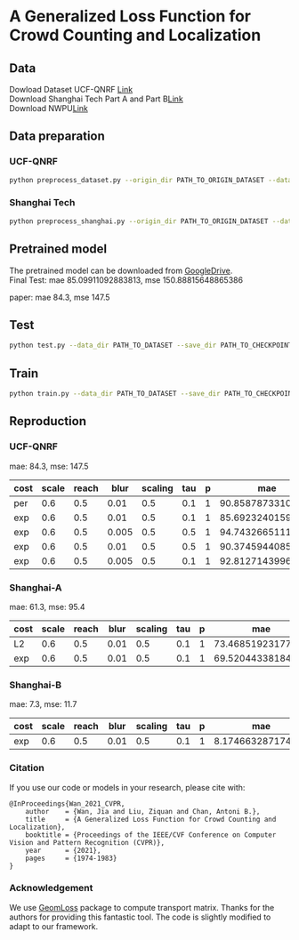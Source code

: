 # A Generalized Loss Function for Crowd Counting and Localization

## Data

Dowload Dataset UCF-QNRF [Link](https://www.crcv.ucf.edu/data/ucf-qnrf/)  
Download Shanghai Tech Part A and Part B[Link](https://www.kaggle.com/tthien/shanghaitech)  
Download NWPU[Link](https://www.crowdbenchmark.com/nwpucrowd.html)  

## Data preparation

### UCF-QNRF
```bash
python preprocess_dataset.py --origin_dir PATH_TO_ORIGIN_DATASET --data_dir PATH_TO_DATASET
```

### Shanghai Tech

```bash
python preprocess_shanghai.py --origin_dir PATH_TO_ORIGIN_DATASET --data_dir PATH_TO_DATASET --part 'A'
```

[//]: # (The dataset can be constructed followed by [Bayesian Loss]&#40;https://github.com/ZhihengCV/Bayesian-Crowd-Counting&#41;.)

## Pretrained model
The pretrained model can be downloaded from [GoogleDrive](https://drive.google.com/drive/folders/1TJF2IeFPoeLzqNXKXXXK8nPH62HijZaS?usp=sharing).  
Final Test: mae 85.09911092883813, mse 150.88815648865386  

paper:  mae 84.3, mse 147.5  
## Test

```bash
python test.py --data_dir PATH_TO_DATASET --save_dir PATH_TO_CHECKPOINT
```

## Train

```bash
python train.py --data_dir PATH_TO_DATASET --save_dir PATH_TO_CHECKPOINT
```

## Reproduction

### UCF-QNRF

mae: 84.3, mse: 147.5

| cost | scale | reach | blur  | scaling | tau | p | mae  | mse  |
|------|-------|-------|-------|---------|-----|---| ---- | ---- |
| per  | 0.6   | 0.5   | 0.01  | 0.5     | 0.1 | 1 | 90.85878733103861     | 164.81297964468203     |
| exp  | 0.6   | 0.5   | 0.01  | 0.5     | 0.1 | 1 | 85.69232401590861     | 155.30853159819492     |
| exp  | 0.6   | 0.5   | 0.005 | 0.5     | 0.5 | 1 | 94.7432665111062     |  169.12924529962544    |
| exp  | 0.6   | 0.5   | 0.01  | 0.5     | 0.5 | 1 | 90.37459440859492     | 160.29078877178213     |
| exp  | 0.6   | 0.5   | 0.005 | 0.5     | 0.1 | 1 | 92.81271439969183     | 172.55166210599293     |

### Shanghai-A

mae: 61.3, mse: 95.4

| cost | scale | reach | blur  | scaling | tau | p | mae  | mse  |
|------|-------|-------|-------|---------|-----|---| ---- | ---- |
| L2  | 0.6   | 0.5   | 0.01  | 0.5     | 0.1 | 1 | 73.4685192317753     | 108.96970748752973     |
| exp  | 0.6   | 0.5   | 0.01  | 0.5     | 0.1 | 1 | 69.52044338184399     | 115.7613994812161     |

### Shanghai-B

mae: 7.3, mse: 11.7

| cost | scale | reach | blur  | scaling | tau | p | mae  | mse  |
|------|-------|-------|-------|---------|-----|---| ---- | ---- |
| exp  | 0.6   | 0.5   | 0.01  | 0.5     | 0.1 | 1 | 8.174663287174853    | 13.731827122355636     |

### Citation
If you use our code or models in your research, please cite with:

```
@InProceedings{Wan_2021_CVPR,
    author    = {Wan, Jia and Liu, Ziquan and Chan, Antoni B.},
    title     = {A Generalized Loss Function for Crowd Counting and Localization},
    booktitle = {Proceedings of the IEEE/CVF Conference on Computer Vision and Pattern Recognition (CVPR)},
    year      = {2021},
    pages     = {1974-1983}
}
```

### Acknowledgement
We use [GeomLoss](https://www.kernel-operations.io/geomloss/) package to compute transport matrix. Thanks for the authors for providing this fantastic tool. The code is slightly modified to adapt to our framework.
